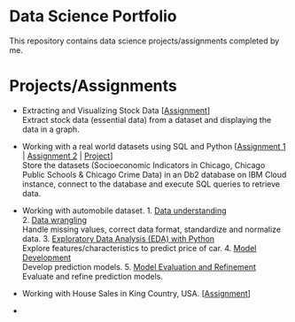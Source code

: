 # Data Science Portfolio
This repository contains data science projects/assignments completed by me.

# Projects/Assignments
* Extracting and Visualizing Stock Data [[Assignment](https://github.com/TRL2508/Data-Science-Portfolio/blob/main/Assignment%20-%20Extracting%20and%20Visualizing%20Stock%20Data.ipynb "Assignment - Extracting and Visualizing Stock Data")] <br/>
Extract stock data (essential data) from a dataset and displaying the data in a graph.
            
* Working with a real world datasets using SQL and Python [[Assignment 1](https://github.com/TRL2508/Data-Science-Portfolio/blob/main/Assignment%201%20-%20Working%20with%20Chicago%20datasets%20using%20SQL%20and%20Python.ipynb "Assignment 1 - Working with Chicago datasets using SQL and Python") | [Assignment 2](https://github.com/TRL2508/Data-Science-Portfolio/blob/main/Assignment%202%20-%20Working%20with%20Chicago%20datasets%20using%20SQL%20and%20Python.ipynb "Assignment 2 - Working with Chicago datasets using SQL and Python") | [Project](https://github.com/TRL2508/Data-Science-Portfolio/blob/main/Project-Advanced%20SQL%20Techniques.ipynb "Project - Advanced SQL Techniques")] <br/>
Store the datasets (Socioeconomic Indicators in Chicago, Chicago Public Schools & Chicago Crime Data) in an Db2 database on IBM Cloud instance, connect to the database and execute SQL queries to retrieve data.
            
* Working with automobile dataset.
            1. [Data understanding]( "") <br/>
            2. [Data wrangling]( "") <br/>
            Handle missing values, correct data format, standardize and normalize data.
            3. [Exploratory Data Analysis (EDA) with Python]( "") <br/>
            Explore features/characteristics to predict price of car.
            4. [Model Development]( "") <br/>
            Develop prediction models.
            5. [Model Evaluation and Refinement]( "") <br/>
            Evaluate and refine prediction models.

* Working with House Sales in King Country, USA. [[Assignment]( "")] <br/>

*
